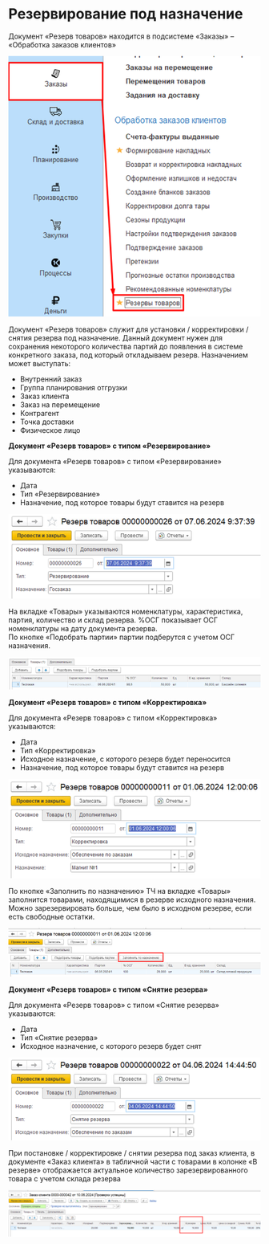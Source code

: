 # Резервирование под назначение

Документ «Резерв товаров» находится в подсистеме «Заказы» – «Обработка заказов клиентов» 

[![1][1]][1]

Документ «Резерв товаров» служит для установки / корректировки / снятия резерва под назначение. Данный документ нужен для сохранения некоторого количества партий до появления в системе конкретного заказа, под который откладываем резерв.
Назначением может выступать:
- Внутренний заказ
- Группа планирования отгрузки
- Заказ клиента
- Заказ на перемещение
- Контрагент
- Точка доставки
- Физическое лицо

**Документ «Резерв товаров» с типом «Резервирование»**

Для документа «Резерв товаров» с типом «Резервирование» указываются:  
- Дата 
- Тип «Резервирование»
- Назначение, под которое товары будут ставится на резерв

[![2][2]][2]

На вкладке «Товары» указываются номенклатуры, характеристика, партия, количество и склад резерва. 
%ОСГ показывает ОСГ номенклатуры на дату документа резерва.   
По кнопке «Подобрать партии» партии подберутся с учетом ОСГ назначения.

[![3][3]][3]

**Документ «Резерв товаров» с типом «Корректировка»**

Для документа «Резерв товаров» с типом «Корректировка» указываются:
- Дата 
- Тип «Корректировка»
- Исходное назначение, с которого резерв будет переносится
- Назначение, под которое товары будут ставится на резерв

[![4][4]][4]

По кнопке «Заполнить по назначению» ТЧ на вкладке «Товары» заполнится товарами, находящимися в резерве исходного назначения. Можно зарезервировать больше, чем было в исходном резерве, если есть свободные остатки.

[![5][5]][5]

**Документ «Резерв товаров» с типом «Снятие резерва»**

Для документа «Резерв товаров» с типом «Снятие резерва» указываются:
- Дата 
- Тип «Снятие резерва»
- Исходное назначение, с которого резерв будет снят

[![6][6]][6]

При постановке / корректировке / снятии резерва под заказ клиента, в документе «Заказ клиента» в табличной части с товарами в колонке «В резерве» отображается актуальное количество зарезервированного товара с учетом склада резерва

[![7][7]][7]

[1]: 1.png
[2]: 2.png
[3]: 3.png
[4]: 4.png
[5]: 5.png
[6]: 6.png
[7]: 7.png